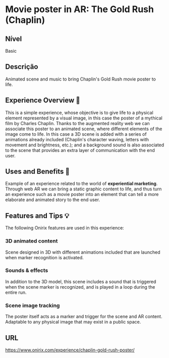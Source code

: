 # Movie poster in AR: The Gold Rush (Chaplin)

## Nível
Basic

## Descrição
Animated scene and music to bring Chaplin's Gold Rush movie poster to life.

## Experience Overview 📖

This is a simple experience, whose objective is to give life to a physical element represented by a visual image, in this case the poster of a mythical film by Charles Chaplin. Thanks to the augmented reality web we can associate this poster to an animated scene, where different elements of the image come to life. In this case a 3D scene is added with a series of animations already included (Chaplin's character waving, letters with movement and brightness, etc.); and a background sound is also associated to the scene that provides an extra layer of communication with the end user.

## Uses and Benefits 🌱

Example of an experience related to the world of **experiential marketing**. Through web AR we can bring a static graphic content to life, and thus turn an experience such as a movie poster into an element that can tell a more elaborate and animated story to the end user.

## Features and Tips 💡

The following Onirix features are used in this experience:

### 3D animated content
Scene designed in 3D with different animations included that are launched when marker recognition is activated.

### Sounds & effects
In addition to the 3D model, this scene includes a sound that is triggered when the scene marker is recognized, and is played in a loop during the entire run.

### Scene image tracking
The poster itself acts as a marker and trigger for the scene and AR content. Adaptable to any physical image that may exist in a public space.

## URL
https://www.onirix.com/experience/chaplin-gold-rush-poster/

